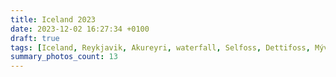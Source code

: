 ```yaml
---
title: Iceland 2023
date: 2023-12-02 16:27:34 +0100
draft: true
tags: [Iceland, Reykjavik, Akureyri, waterfall, Selfoss, Dettifoss, Mývatn, Vatnajökull, Jökulsárlón, Diamond beach, Gullfoss, geysir Geysir, aurora borealis, northen lights]
summary_photos_count: 13
---
```

